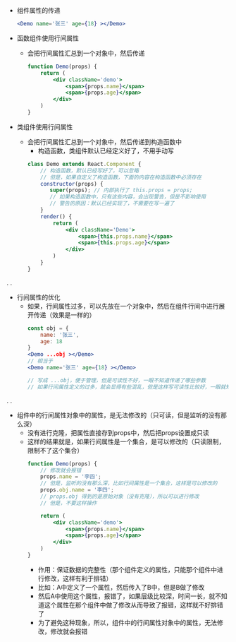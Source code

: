 - 组件属性的传递
    ```jsx
    <Demo name='张三' age={18} ></Demo>
    ```


- 函数组件使用行间属性
  - 会把行间属性汇总到一个对象中，然后传递
    ```jsx
    function Demo(props) {
        return (
            <div className='demo'>
                <span>{props.name}</span>
                <span>{props.age}</span>
            </div>
        )
    }
    ```


- 类组件使用行间属性
  - 会把行间属性汇总到一个对象中，然后传递到构造函数中
    - 构造函数，类组件默认已经定义好了，不用手动写
    ```jsx
    class Demo extends React.Component {
        // 构造函数，默认已经写好了，可以忽略
        // 但是，如果自定义了构造函数，下面的内容在构造函数中必须存在
        constructor(props) {
           super(props); // 内部执行了 this.props = props;
           // 如果构造函数中，只有这些内容，会出现警告，但是不影响使用
           // 警告的原因：默认已经实现了，不需要在写一遍了
        }
        render() {
            return (
                <div className='Demo'>
                    <span>{this.props.name}</span>
                    <span>{this.props.age}</span>
                </div>
            )
        }
    }
    ```


.
.
- 行间属性的优化
  - 如果，行间属性过多，可以先放在一个对象中，然后在组件行间中进行展开传递（效果是一样的）
    ```jsx
    const obj = {
        name: '张三',
        age: 18
    }
    <Demo ...obj ></Demo>
    // 相当于
    <Demo name='张三' age={18} ></Demo>

    // 写成 ...obj，便于管理，但是可读性不好，一眼不知道传递了哪些参数
    // 如果行间属性定义的过多，就会显得有些混乱，但是这样写可读性比较好，一眼就知道传递了哪些参数
    ```

.
.
- 组件中的行间属性对象中的属性，是无法修改的（只可读，但是监听的没有那么深）
  - 没有进行克隆，把属性直接存到props中，然后把props设置成只读
  - 这样的结果就是，如果行间属性是一个集合，是可以修改的（只读限制，限制不了这个集合）
    ```jsx
    function Demo(props) {
        // 修改就会报错
        props.name = '李四';
        // 但是，监听的没有那么深，比如行间属性是一个集合，这样是可以修改的
        props.obj.name = '李四';
        // props.obj 得到的是原始对象（没有克隆），所以可以进行修改
        // 但是，不要这样操作

        return (
            <div className='demo'>
                <span>{props.name}</span>
                <span>{props.age}</span>
            </div>
        )
    }
    ```
    - 作用：保证数据的完整性（那个组件定义的属性，只能那个组件中进行修改，这样有利于排错）
    - 比如：A中定义了一个属性，然后传入了B中，但是B做了修改
    - 然后A中使用这个属性，报错了，如果层级比较深，时间一长，就不知道这个属性在那个组件中做了修改从而导致了报错，这样就不好排错了
    - 为了避免这种现象，所以，组件中的行间属性对象中的属性，无法修改，修改就会报错


